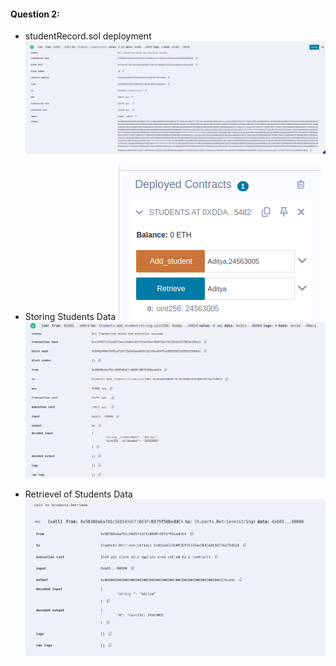 #### Question 2:
* studentRecord.sol deployment
![alt text](<Screenshot from 2025-05-23 21-00-52.png>)

* Storing Students Data
![alt text](<Screenshot from 2025-05-23 21-04-03.png>)
![alt text](<Screenshot from 2025-05-23 21-02-47.png>)

* Retrievel of Students Data
![alt text](<Screenshot from 2025-05-23 21-03-35.png>)